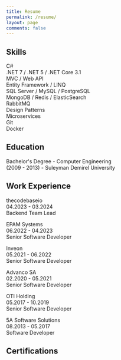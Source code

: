 ```yaml
---
title: Resume
permalink: /resume/
layout: page
comments: false
---
```


## Skills

C#
<br />
.NET 7 / .NET 5 / .NET Core 3.1
<br />
MVC / Web API
<br />
Entity Framework / LINQ
<br />
SQL Server / MySQL / PostgreSQL
<br />
MongoDB / Redis / ElasticSearch
<br />
RabbitMQ
<br />
Design Patterns
<br />
Microservices
<br />
Git
<br />
Docker

## Education

Bachelor's Degree - Computer Engineering
<br />
(2009 - 2013) - Suleyman Demirel University

## Work Experience

thecodebaseio
<br />
04.2023 - 03.2024
<br />
Backend Team Lead

EPAM Systems
<br />
06.2022 - 04.2023
<br />
Senior Software Developer

Inveon
<br />
05.2021 - 06.2022
<br />
Senior Software Developer


Advanco SA
<br />
02.2020 - 05.2021
<br />
Senior Software Developer


OTI Holding
<br />
05.2017 - 10.2019
<br />
Senior Software Developer


5A Software Solutions
<br />
08.2013 - 05.2017
<br />
Software Developer

## Certifications

<div data-iframe-width="150" data-iframe-height="270" data-share-badge-id="f1139e13-c604-49ea-b120-60ac5ffa2097" data-share-badge-host="https://www.credly.com"></div><script type="text/javascript" async src="//cdn.credly.com/assets/utilities/embed.js"></script>

